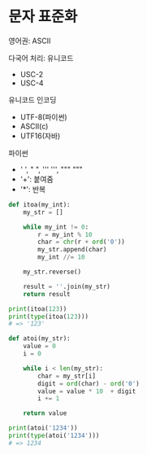 # 문자 표준화

영어권: ASCII

다국어 처리: 유니코드

- USC-2
- USC-4

유니코드 인코딩

- UTF-8(파이썬)
- ASCII(c)
- UTF16(자바)



파이썬

- ' ', " ", ''' ''', """ """
- '+': 붙여줌
- '*': 반복



```python
def itoa(my_int):
    my_str = []

    while my_int != 0:
        r = my_int % 10
        char = chr(r + ord('0'))
        my_str.append(char)
        my_int //= 10

    my_str.reverse()

    result = ''.join(my_str)
    return result

print(itoa(123))
print(type(itoa(123)))
# => '123'
```

```python
def atoi(my_str):
    value = 0
    i = 0

    while i < len(my_str):
        char = my_str[i]
        digit = ord(char) - ord('0')
        value = value * 10  + digit
        i += 1

    return value

print(atoi('1234'))
print(type(atoi('1234')))
# => 1234
```

